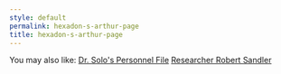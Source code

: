 ```yaml
---
style: default
permalink: hexadon-s-arthur-page
title: hexadon-s-arthur-page
---
```

You may also like:
[Dr. Solo's Personnel File](http://scp-wiki.net/dr-solo-s-personnel-file)
[Researcher Robert Sandler](http://scp-wiki.net/personnel-file-of-robert-sandler)